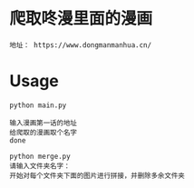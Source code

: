 # 爬取咚漫里面的漫画
```
地址： https://www.dongmanmanhua.cn/ 
```
# Usage
```
python main.py

输入漫画第一话的地址
给爬取的漫画取个名字
done

python merge.py
请输入文件夹名字：
开始对每个文件夹下面的图片进行拼接，并删除多余文件夹

```


